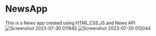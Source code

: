 # NewsApp
 This is a News app created using HTML,CSS,JS and News API
![Screenshot 2023-07-30 011945](https://github.com/Gaurav945572/NewsApp/assets/95171266/fd8be3b5-64cc-4b47-9948-a6f82580c56d)
![Screenshot 2023-07-30 012044](https://github.com/Gaurav945572/NewsApp/assets/95171266/712e66b2-3a94-4d72-b634-baf5d42a2e7b)

